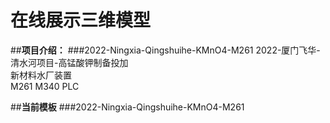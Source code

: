# 在线展示三维模型

##**项目介绍：**
###2022-Ningxia-Qingshuihe-KMnO4-M261
2022-厦门飞华-清水河项目-高锰酸钾制备投加  
新材料水厂装置  
M261
M340 PLC

##**当前模板**
###2022-Ningxia-Qingshuihe-KMnO4-M261
